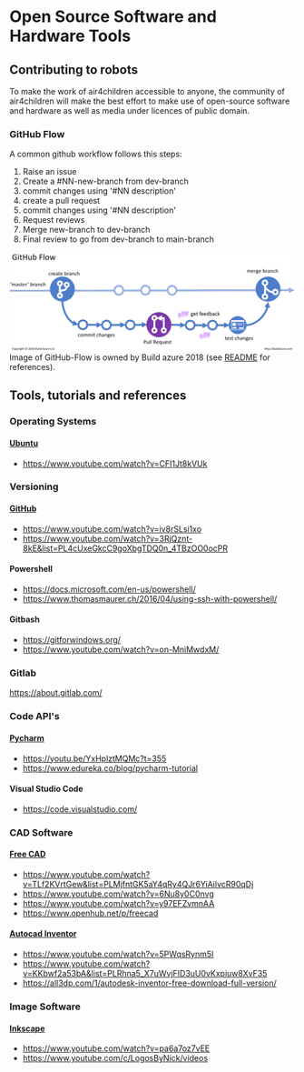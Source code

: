 # Open Source Software and Hardware Tools

## Contributing to robots
To make the work of air4children accessible to anyone, the community of air4children will make the best effort to make use of open-source software and hardware as well as media under licences of public domain.  

### GitHub Flow
A common github workflow follows this steps:
1. Raise an issue 
2. Create a #NN-new-branch from dev-branch
3. commit changes using '#NN description'
4. create a pull request
5. commit changes using '#NN description'   
6. Request reviews
7. Merge new-branch to dev-branch 
8. Final review to go from dev-branch to main-branch

![fig](figures/github-workflow/references/GitHub-Flow.png)
Image of GitHub-Flow is owned by Build azure 2018 (see [README](figures/github-workflow/references/README.md) for references).

## Tools, tutorials and references 

### Operating Systems
#### [Ubuntu](https://en.wikipedia.org/wiki/Ubuntu) 
* https://www.youtube.com/watch?v=CFI1Jt8kVUk

### Versioning 
#### [GitHub](https://en.wikipedia.org/wiki/GitHub)
* https://www.youtube.com/watch?v=iv8rSLsi1xo
* https://www.youtube.com/watch?v=3RjQznt-8kE&list=PL4cUxeGkcC9goXbgTDQ0n_4TBzOO0ocPR

#### Powershell
* https://docs.microsoft.com/en-us/powershell/   
* https://www.thomasmaurer.ch/2016/04/using-ssh-with-powershell/  

#### Gitbash
* https://gitforwindows.org/   
* https://www.youtube.com/watch?v=on-MniMwdxM/  

### Gitlab 
https://about.gitlab.com/ 

### Code API's
#### [Pycharm](https://en.wikipedia.org/wiki/PyCharm)
* https://youtu.be/YxHplztMQMc?t=355 
* https://www.edureka.co/blog/pycharm-tutorial

#### Visual Studio Code
* https://code.visualstudio.com/ 

### CAD Software
#### [Free CAD](https://en.wikipedia.org/wiki/FreeCAD)
* https://www.youtube.com/watch?v=TLf2KVrtGew&list=PLMjfntGK5aY4qRy4QJr6YiAilvcR90qDj
* https://www.youtube.com/watch?v=6Nu8y0C0nvg
* https://www.youtube.com/watch?v=y97EFZvmnAA
* https://www.openhub.net/p/freecad

#### [Autocad Inventor](https://en.wikipedia.org/wiki/Autodesk_Inventor)
* https://www.youtube.com/watch?v=5PWqsRynm5I
* https://www.youtube.com/watch?v=KKbwf2a53bA&list=PLRhna5_X7uWvjFID3uU0vKxpiuw8XvF35
* https://all3dp.com/1/autodesk-inventor-free-download-full-version/


### Image Software
#### [Inkscape](https://en.wikipedia.org/wiki/Inkscape)
* https://www.youtube.com/watch?v=pa6a7oz7vEE
* https://www.youtube.com/c/LogosByNick/videos 
